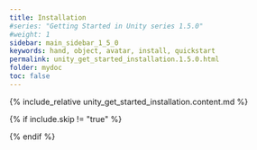 ```yaml
---
title: Installation
#series: "Getting Started in Unity series 1.5.0"
#weight: 1
sidebar: main_sidebar_1_5_0
keywords: hand, object, avatar, install, quickstart
permalink: unity_get_started_installation.1.5.0.html
folder: mydoc
toc: false
---
```


{% include_relative unity_get_started_installation.content.md %}

{% if include.skip != "true" %}
<!--#### QuickStart Video

{% include warning.html content="The video below has been recorded for an outdated version of the SDK ([0.7.0](release_notes.0.9.6.html#v070-2021-09-17)). The process has been simplified with any newer version since (see [release notes](release_notes.html)). Please refer to the text instructions in this Getting Started guide for accurate guidelines." %}

{% include youtube.html id="-s1C_mNNmVA" caption="QuickStart with VirtualGrasp in Unity." %}

{% include custom/series_acme_next.html %}-->
{% endif %}
